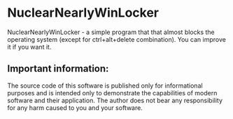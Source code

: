 # NuclearNearlyWinLocker

NuclearNearlyWinLocker - a simple program that that almost blocks the operating system (except for ctrl+alt+delete combination). You can improve it if you want it.

## Important information:
The source code of this software is published only for informational purposes and is intended only to demonstrate the capabilities of modern software and their application. The author does not bear any responsibility for any harm caused to you and your software. 
